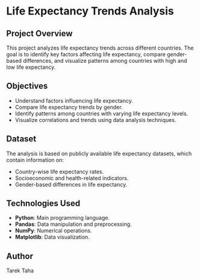 # **Life Expectancy Trends Analysis**

## **Project Overview**
This project analyzes life expectancy trends across different countries. The goal is to identify key factors affecting life expectancy, compare gender-based differences, and visualize patterns among countries with high and low life expectancy.

## **Objectives**
- Understand factors influencing life expectancy.
- Compare life expectancy trends by gender.
- Identify patterns among countries with varying life expectancy levels.
- Visualize correlations and trends using data analysis techniques.

## **Dataset**
The analysis is based on publicly available life expectancy datasets, which contain information on:
- Country-wise life expectancy rates.
- Socioeconomic and health-related indicators.
- Gender-based differences in life expectancy.

## **Technologies Used**
- **Python**: Main programming language.
- **Pandas**: Data manipulation and preprocessing.
- **NumPy**: Numerical operations.
- **Matplotlib**: Data visualization.

## Author
Tarek Taha  


